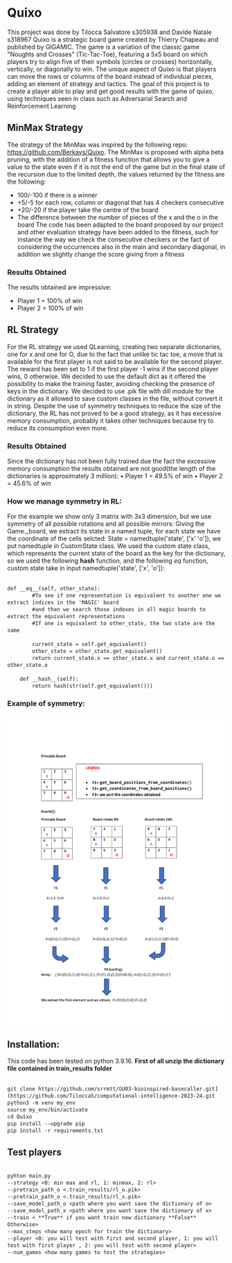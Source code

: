# Quixo
This project was done by Tilocca Salvatore s305938 and Davide Natale s318967
Quixo is a strategic board game created by Thierry Chapeau and published by GIGAMIC. The game is a variation of the classic game "Noughts and Crosses" (Tic-Tac-Toe), featuring a 5x5 board on which players try to align five of their symbols (circles or crosses) horizontally, vertically, or diagonally to win. The unique aspect of Quixo is that players can move the rows or columns of the board instead of individual pieces, adding an element of strategy and tactics.
The goal of this project is to create a player able to play and get good results with the game of quixo, using techniques seen in class such as Adversarial Search and Reinforcement Learning

## MinMax Strategy
The strategy of the MinMax was inspired by the following repo: https://github.com/Berkays/Quixo. 
The MinMax is proposed with alpha beta pruning, with the addition of a fitness function that allows you to give a value to the state even if it is not the end of the game but in the final state of the recursion due to the limited depth, the values returned by the fitness are the following:
* 100/-100 if there is a winner 
* +5/-5  for each row, column or diagonal that has 4 checkers consecutive
* +20/-20 if the player take the centre of the board
* The difference between the number of pieces of the x and the o in the board
The code has been adapted to the board proposed by our project and other evaluation strategy have been added to the fitness, such for instance the way we check the consecutive checkers or the fact of considering the occurrences also in the main and secondary diagonal, in addition we slightly change the score giving from a fitness

### Results Obtained
The results obtained are impressive:
* Player 1 = 100% of win
* Player 2 = 100% of win

## RL Strategy
For the RL strategy we used QLearning, creating two separate dictionaries, one for x and one for O, due to the fact that unlike tic tac toe, a move that is available for the first player is not said to be available for the second player. The reward has been set to 1 if the first player -1 wins if the second player wins, 0 otherwise.
We decided to use the default dict as it offered the possibility to make the training faster, avoiding checking the presence of keys in the dictionary. 
We decided to use .pik file with dill module for the dictionary as it allowed to save custom classes in the file, without convert it in string.
Despite the use of symmetry techniques to reduce the size of the dictionary, the RL has not proved to be a good strategy, as it has excessive memory consumption, probably it takes other techniques because try to reduce its consumption even more.

### Results Obtained
Since the dictionary has not been fully trained due the fact the excessive memory consumption the results obtained are not good(the length of the dictionaries is approximately 3 million):
•	Player 1 = 49.5% of win
•	Player 2 = 45.6% of win

### How we manage symmetry in RL:
For the example we show only 3 matrix with 3x3 dimension,  but we use symmetry of all possible rotations and all possible mirrors:
Giving the Game._board, we extract its state in a named tuple, for each state we have the coordinate of the cells selcted: State = namedtuple('state', ['x' 'o']), we put namedtuple in CustomState class.
We used the custom state class, which represents the current state of the board as the key for the dictionary, so we used the following __hash__  function, and the following _eq_ function, custom state take in input namedtuple('state', ['x', 'o']):
```

def __eq__(self, other_state):
        #To see if one representation is equivalent to another one we extract indices in the 'MAGIC' board 
        #and then we search those indexes in all magic boards to extract the equivalent representations
        #If one is equivalent to other_state, the two state are the same
    
        current_state = self.get_equivalent()
        other_state = other_state.get_equivalent()
        return current_state.x == other_state.x and current_state.o == other_state.o
    
    def __hash__(self):
        return hash(str(self.get_equivalent()))

```
### Example of symmetry:

![Alt text](https://github.com/TiloccaS/computational-intelligence-2023-24/blob/main/Quixo/0ffe1648c7fa12a3b0ecd3c075e28833-34.jpg)

## Installation:
This code has been tested on python 3.9.16.
**First of all unzip the dictionary file contained in train_results folder**
```

git clone https://github.com/srrmtt/GU03-bioinspired-basecaller.git](https://github.com/TiloccaS/computational-intelligence-2023-24.git
python3 -m venv my_env
source my_env/bin/activate
cd Quixo
pip install --upgrade pip
pip install -r requirements.txt

```
## Test players

```

pyhton main.py
--strategy <0: min max and rl, 1: minmax, 2: rl>
--pretrain_path_o <.train_results/rl_o.pik>
--pretrain_path_o <.train_results/rl_x.pik>
--save_model_path_o <path where you want save the dictionary of o>
--save_model_path_x <path where you want save the dictionary of x>
--train < **True** if you want train new dictionary **False** Otherwise>
--max_steps <how many epoch for train the dictionary>
--player <0: you will test with first and second player, 1: you will test with first player , 2: you will test with second player>
--num_games <how many games to test the strategies>

```





